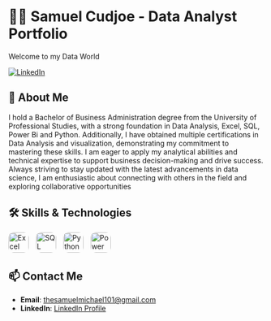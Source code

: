 # 👨‍💼 Samuel Cudjoe - Data Analyst Portfolio

Welcome to my Data World

[![LinkedIn](https://img.shields.io/badge/LinkedIn-0A66C2?style=for-the-badge&logo=linkedin&logoColor=white)](https://www.linkedin.com/in/samuelcudjoe)


## 💼 About Me

I hold a Bachelor of Business Administration degree from the University of Professional Studies, with a strong foundation in Data Analysis, Excel, SQL, Power Bi and Python. Additionally, I have obtained multiple certifications in Data Analysis and visualization, demonstrating my commitment to mastering these skills. I am eager to apply my analytical abilities and technical expertise to support business decision-making and drive success. Always striving to stay updated with the latest advancements in data science, I am enthusiastic about connecting with others in the field and exploring collaborative opportunities


## 🛠️ Skills & Technologies

<div>
  <img src="https://raw.githubusercontent.com/yourusername/yourrepository/main/images/excel.png" alt="Excel" height="40" style="border-radius: 10px; margin-right: 10px;" />
  <img src="https://raw.githubusercontent.com/yourusername/yourrepository/main/images/sql.png" alt="SQL" height="40" style="border-radius: 10px; margin-right: 10px;" />
  <img src="https://raw.githubusercontent.com/yourusername/yourrepository/main/images/python.png" alt="Python" height="40" style="border-radius: 10px; margin-right: 10px;" />
  <img src="https://raw.githubusercontent.com/yourusername/yourrepository/main/images/powerbi.png" alt="Power BI" height="40" style="border-radius: 10px;" />
</div>


## 📫 Contact Me

- **Email**: [thesamuelmichael101@gmail.com](mailto:thesamuelmichael101@gmail.com)
- **LinkedIn**: [LinkedIn Profile](https://www.linkedin.com)
